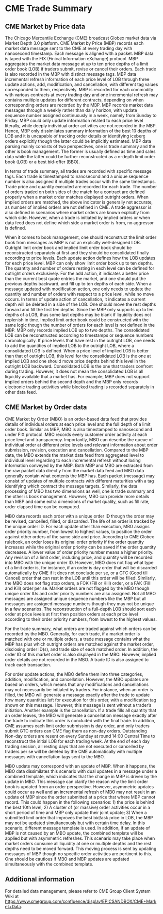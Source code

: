 # CME Trade Summary
## CME Market by Price data
The Chicago Mercantile Exchange (CME) broadcast Globex market data via Market Depth 3.0 platform. CME Market by Price (MBP) records each market data message sent to the CME at every trading day with nanosecond timestamp. Each message is aligned with a packet. MBP data is taped with the FIX (Finical Information eXchange) protocol. MBP aggregates the market data message at up to ten price depths of a limit order book (LOB) if traders submit, revise or cancel their orders. Each trade is also recorded in the MBP with distinct message tags. MBP data incremental refresh information of each price level of LOB through three update actions, add, modification, and cancellation, with different tag values corresponded to them, respectively. MBP is recorded for each commodity with various contracts at every trading day and one incremental refresh may contains multiple updates for different contracts, depending on when corresponding orders are recorded by the MBP. MBP records market data messages through a weekly rather than daily horizon, with update sequence number assigned continuously in a week, namely from Sunday to Friday. MBP could only update information related to each price level literally, while deeply individual order activities are not recorded in the MBP. Hence, MBP only dissimilates summary information of the best 10 depths of LOB and it is uncapable of tracking order details or identifying iceberg orders explicitly though the latter could be implicitly estimated. MBP data parsing mainly consists of two perspectives, one is trade summary and the other is book management. The former is usually defined as time and sales data while the latter could be further reconstructed as a n-depth limit order book (LOB) or a best bid-offer (BBO).

In terms of trade summary, all trades are recorded with specific message tags. Each trade is timestamped to nanosecond and a unique sequence number is also assigned if multiple trades occur with the same timestamps. Trade price and quantity executed are recorded for each trade. The number of orders traded on both sides of the match for a contract are defined properly when a market order matches displayed outright orders. When implied orders are matched, the above indicator is generally not accurate, as number of implied orders are not defined in CME. A trade aggressor is also defined in scenarios where market orders are known explicitly from which side. However, when a trade is initiated by implied orders or when data feed does not define which side a market order is from, no aggressor is defined.

When it comes to book management, one should reconstruct the limit order book from messages as MBP is not an explicitly well-designed LOB. Outright limit order book and implied limit order book should be reconstructed separately at first and they should be consolidated finally according to price levels. Each update action defines how the LOB updates for each price level. MBP can only show limit order book up to ten depths. The quantity and number of orders resting in each level can be defined for outright orders exclusively. For the add action, it indicates a better price than the current best quote entries the market, and one should put the previous depths backward, and fill up to ten depths of each side. When a message updated with modification action, one only needs to update the quantity and number of orders with respect to a price level, while no move occurs. In terms of update action of cancellation, it indicates a current depth will be deleted in a side of the LOB. One should move the rest depths forward and fill the first ten depths. Since the MBP only supports up to ten depths of a LOB, thus some last depths may be blank if liquidity does not replenish in time. Implied limit order book could be constructed with the same logic though the number of orders for each level is not defined in the MBP. MBP only records implied LOB up to two depths. The consolidated LOB can be reconstructed according to timestamps or sequence numbers chronologically. If price levels that have rest in the outright LOB, one needs to add the quantities of implied LOB to the outright LOB, where a consolidated LOB is defined. When a price level of implied LOB is better than that of outright LOB, this level for the consolidated LOB is the one at implied LOB and one should move price depths behind this level in the outright LOB backward. Consolidated LOB is the one that traders confront during trading. However, it does not mean the consolidated LOB is all liquidity available that a market has. For example, MBP does not support implied orders behind the second depth and the MBP only records electronic trading activities while blocked trading is recorded separately in other data feed.

## CME Market by Order data
CME Market by Order (MBO) is an order-based data feed that provides details of individual orders at each price level and the full depth of a limit order book. Similar as MBP, MBO is also timestamped to nanosecond and under FIX protocol. MBO records every customer order activity at each price level and transparency. Importantly, MBO can describe the queue of individual order at different price levels and relevant information about order submission, revision, execution and cancellation. Compared to the MBP data, the MBO extends the market data feed from aggregated level to individual level regarding to each incremental refresh without losing information conveyed by the MBP. Both MBP and MBO are extracted from the raw packet data directly from the market data feed and MBO data generally contain what contents the MBP has. Each packet (message) may consist of updates of multiple contracts with different maturities with a tag identifying which contract the message targets. Similarly, the data processing of MBO has two dimensions as well, one is trade summary and the other is book management. However, MBO can provide more details than MBP and some extra dimensions of market quality, such as fill rate, order elapsed time can be computed.

MBO data records each order with a unique order ID though the order may be revised, cancelled, filled, or discarded. The life of an order is tracked by the unique order ID. For each update other than execution, MBO assigns order priority number, from lowest to highest values, to position the order against other orders of the same side and price. According to CME Globex rulebook, an order loses its original order priority if the order quantity increases while the original order priority can be saved if the order quantity decreases. A lower value of order priority number means a higher priority. Any revision of a limit order, including price, and quantity will be recorded into MBO with the unique order ID. However, MBO does not flag what type of a limit order is, for instance, if an order is day order that will be discarded automatically by CME if it does not conclude per se, or a GTC (Good till Cancel) order that can rest in the LOB until this order will be filled. Similarly, the MBO does not flag stop orders, a FOK (Fill or Kill) order, or a FAK (Fill and Kill) order per se. Market orders are not flagged by the MBO though unique order IDs and order priority numbers are also assigned. Not all MBO messages are assigned unique sequence numbers like the MBP but all messages are assigned message numbers though they may not be unique in a few scenarios. The reconstruction of a full-depth LOB should sort each order at price levels at first then position orders at each price level according to their order priority numbers, from lowest to the highest values.

For the trade summary, what orders are traded against which orders can be recorded by the MBO. Generally, for each trade, if a market order is matched with one or multiple orders, a trade message contains what the MBP has plus which outright orders are matched against the market order, disclosing order ID(s), and trade size of each matched order. In addition, the order ID of this market order is also displayed in the MBO. However, implied order details are not recorded in the MBO. A trade ID is also assigned to track each transaction.

For order update actions, the MBO define them into three categories, addition, modification, and cancellation. However, the MBO updates are based on orders, which means that any modifications and cancellations may not necessarily be initiated by traders. For instance, when an order is filled, the MBO will generate a message exactly after the trade to update how many quantities left for execution for this order, with a modification tag shown on this message. However, this message is sent without a trader’s initiation. Another example is the cancellation. If a trade fills all quantity that an order leaves, the MBO will generate a cancellation message exactly after the trade to indicate this order is concluded with the final trade. In addition, CME assumes each limit order submission is day order, and only traders submit GTC orders can CME flag them as non-day orders. Outstanding Non-day orders are resent on every Sunday at round 14:00 Central Time to reconstruct the initial LOB for each trading week. At the end of each day trading session, all resting days that are not executed or cancelled by traders per se will be deleted by the CME automatically with multiple messages with cancellation tags sent to the MBO.

MBO update may correspond with an update of MBP. When it happens, the MBO data dissimilates this scenario with dual updates in a message under a combined template, which indicates that the change in MBP is driven by the update in MBO. This message can clarify the reason why the limit order book is updated from an order perspective. However, asymmetric updates could occur as well and an incremental refresh of MBO may not result in an update of MBP since the order submitted at a price that where MBP cannot record. This could happen in the following scenarios: 1) the price is behind the best 10th level; 2) A cluster of (or massive) order activities occur in a short period of time and MBP only update their joint update; 3) When a submitted limit order that improves the best bid/ask price in LOB, the MBP may not be updated simultaneously but with certain time delay. In this scenario, different message template is used. In addition, if an update of MBP is not caused by an MBO update, the combined template will be applied but with asymmetric refreshes. This scenario may take place when market orders consume all liquidity at one or multiple depths and the rest depths need to be moved forward. This moving process is sent by updating messages of MBP though no specific order activities are pertinent to this. One should be cautious if MBO and MBP updates are updated simultaneously with the combined template.
## Additional information
For detailed data management, please refer to CME Group Client System Wiki at https://www.cmegroup.com/confluence/display/EPICSANDBOX/CME+Market+Data.

